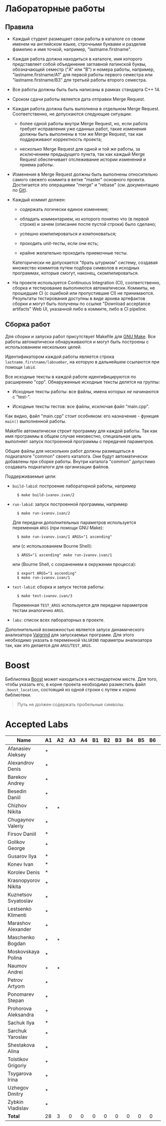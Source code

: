 Лабораторные работы
===================

Правила
-------

* Каждый студент размещает свои работы в каталоге со своим именем на
  английском языке, строчными буквами и разделив фамилию и имя
  точкой, например, "lastname.firstname".

* Каждая работа должна находиться в каталоге, имя которого
  представляет собой объединение заглавной латинской буквы,
  обозначающей семестр ("A" или "B") и номера работы, например,
  "lastname.firstname/A1" для первой работы первого семестра или
  "lastname.firstname/B3" для третьей работы второго семестра.

* Все работы должны быть быть написаны в рамках стандарта C++ 14.

* Сроком сдачи работы является дата отправки Merge Request.

* Каждая работа должна быть выполнена в отдельном Merge
  Request. Соответственно, не допускаются следующие ситуации:

    - более одной работы внутри Merge Request, но, если работа
      требует исправления уже сданных работ, такие изменения *должны*
      быть выполнены в том же Merge Request, так как поддерживают
      корректность проекта;

    - несколько Merge Request для одной и той же работы, за
      исключением предыдущего пункта, так как каждый Merge Request
      обеспечивает отслеживание истории изменений и приема работы.

* Изменения в Merge Request должны быть выполнены относительно самого
  свежего коммита в ветке "master" основного проекта. Достигается это
  операциями "merge" и "rebase" (см. документацию по
  [Git](https://git-scm.com/book)).

* Каждый коммит должен:

    - содержать логически единое изменение;

    - обладать комментарием, из которого понятно что (в первой строке)
      и зачем (описание после пустой строки) было сделано;

    - успешно компилироваться и компоноваться;

    - проходить unit-тесты, если они есть;

    - крайне желательно проходить приемочные тесты.

    Категорически не допускается "брать штурмом" систему, создавая
    множество коммитов путем подбора символов в исходных программах,
    которые смогут, наконец, скомпилироваться.

* На проекте используется Continuous Integration (CI), соответственно,
  сборка и тестирование выполняются автоматически. Коммиты, не
  прошедшие CI (с ошибкой или пропустившие CI) не
  принимаются. Результаты тестирования доступны в виде архива
  артефактов сборки и могут быть получены по ссылке "Download
  acceptance artifacts" Web UI, указанной либо в коммите, либо в CI
  pipeline.

Сборка работ
------------

Для сборки и запуска работ присутствует Makefile для
[GNU Make](https://www.gnu.org/software/make/). Все работы
автоматически обнаруживаются и могут быть построены с использованием
нескольких целей.

Идентификатором каждой работы является строка
`lastname.firstname/labnumber`, на которую в дальнейшем ссылаются при
помощи `labid`.

Все исходные тексты в каждой работе идентифицируются по расширению
"cpp". Обнаруженные исходные тексты делятся на группы:

* Исходные тексты работы: все файлы, имена которых _не_ начинаются с
  "test-".

* Исходные тексты тестов: все файлы, исключая файл "main.cpp".

Как видно, файл "main.cpp" стоит особняком: его назначение - функция
`main()` выполненной работы.

Makefile автоматически строит программу для каждой работы. Так как имя
программы в общем случае неизвестно, специальная цель выполняет запуск
построенной программы с передачей параметров.

Общие файлы для нескольких работ должны размещаться в подкаталоге
"common" своего каталога. Они будут автоматически добавлены при сборке
работы. Внутри каталога "common" допустимо создавать подкаталоги для
организации файлов.

Поддерживаемые цели:

* `build-labid`: построение лабораторной работы, например

        $ make build-ivanov.ivan/2

* `run-labid`: запуск построенной программы, например

        $ make run-ivanov.ivan/2

    Для передачи дополнительных параметров используется переменная
    `ARGS` (при помощи GNU Make):

        $ make run-ivanov.ivan/1 ARGS="1 ascending"

    или (c использованием Bourne Shell):

        $ ARGS="1 ascending" make run-ivanov.ivan/1

    или (Bourne Shell, с сохранением в окружении процесса):

        $ export ARGS="1 ascending"
        $ make run-ivanov.ivan/1

* `test-labid`: сборка и запуск тестов работы:

        $ make test-ivanov.ivan/3

    Переменная `TEST_ARGS` используется для передачи параметров тестам
    аналогично `ARGS`.

* `labs`: список всех лабораторных в проекте.

Дополнительной возможностью является запуск динамического анализатора
[Valgrind](http://valgrind.org) для запускаемых программ. Для этого
необходимо указать в переменной `VALGRIND` параметры анализатора так,
как это делается для `ARGS`/`TEST_ARGS`.

Boost
=====

Библиотека [Boost](http://boost.org) может находиться в нестандартном
месте. Для того, чтобы указать его, в корне проекта необходимо
разместить файл `.boost_location`, состоящий из одной строки с путем к
корню библиотеки.

> Путь не должен содержать пробельные символы.

Accepted Labs
=============

| Name                 | A1 | A2 | A3 | A4 | B1 | B2 | B3 | B4 | B5 | B6 | B7 | B8 |
|----------------------|----|----|----|----|----|----|----|----|----|----|----|----|
| Afanasiev Aleksey    | *  |    |    |    |    |    |    |    |    |    |    |    |
| Alexandrov Denis     | *  |    |    |    |    |    |    |    |    |    |    |    |
| Barekov Andrey       | *  |    |    |    |    |    |    |    |    |    |    |    |
| Besedin Daniil       | *  |    |    |    |    |    |    |    |    |    |    |    |
| Chizhov Nikita       | *  | *  |    |    |    |    |    |    |    |    |    |    |
| Chugaynov Valeriy    | *  |    |    |    |    |    |    |    |    |    |    |    |
| Firsov Daniil        | *  |    |    |    |    |    |    |    |    |    |    |    |
| Golikov George       | *  |    |    |    |    |    |    |    |    |    |    |    |
| Gusarov Ilya         | *  |    |    |    |    |    |    |    |    |    |    |    |
| Konev Ivan           | *  |    |    |    |    |    |    |    |    |    |    |    |
| Korolev Denis        | *  |    |    |    |    |    |    |    |    |    |    |    |
| Krasnopyorov Nikita  | *  |    |    |    |    |    |    |    |    |    |    |    |
| Kuznetsov Svyatoslav | *  |    |    |    |    |    |    |    |    |    |    |    |
| Lestsenko Klimenti   | *  |    |    |    |    |    |    |    |    |    |    |    |
| Marashov Alexander   | *  |    |    |    |    |    |    |    |    |    |    |    |
| Maschenko Bogdan     | *  | *  |    |    |    |    |    |    |    |    |    |    |
| Moskovskaya Polina   | *  |    |    |    |    |    |    |    |    |    |    |    |
| Naumov Andrei        | *  | *  |    |    |    |    |    |    |    |    |    |    |
| Petrov Artyom        | *  |    |    |    |    |    |    |    |    |    |    |    |
| Ponomarev Stepan     | *  |    |    |    |    |    |    |    |    |    |    |    |
| Prohorova Aleksandra | *  |    |    |    |    |    |    |    |    |    |    |    |
| Sachuk Ilya          | *  |    |    |    |    |    |    |    |    |    |    |    |
| Sarchuk Yaroslav     | *  |    |    |    |    |    |    |    |    |    |    |    |
| Shestakova Alina     | *  |    |    |    |    |    |    |    |    |    |    |    |
| Tolstikov Grigoriy   | *  |    |    |    |    |    |    |    |    |    |    |    |
| Tsygarova Irina      | *  |    |    |    |    |    |    |    |    |    |    |    |
| Uzhegov Dmitry       | *  |    |    |    |    |    |    |    |    |    |    |    |
| Zybkin Vladislav     | *  |    |    |    |    |    |    |    |    |    |    |    |
| __Total__            |  28|   3|   0|   0|   0|   0|   0|   0|   0|   0|   0|   0|
